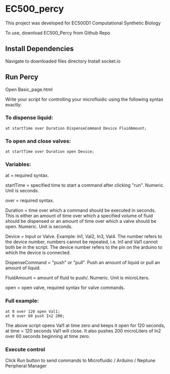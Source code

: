# EC500_percy

This project was developed for EC500D1 Computational Synthetic Biology

To use, download EC500_Percy from Github Repo

## Install Dependencies

Navigate to downloaded files directory
Install socket.io

## Run Percy
Open Basic_page.html

Write your script for controlling your microfluidic using the following syntax exactly:

### To dispense liquid:
	at startTime over Duration DispenseCommand Device FluidAmount;
### To open and close valves:
	at startTime over Duration open Device;

### Variables:

at = required syntax.

startTime = specified time to start a command after clicking "run". Numeric. Unit is seconds.

over = required syntax.

Duration = time over which a command should be executed in seconds. This is either an amount of time over which a specified volume of fluid should be dispensed or an amount of time over which a valve should be open. Numeric. Unit is seconds.
	
Device = Input or Valve. Example: In1, Val2, In3, Val4. The number refers to the device number, numbers cannot be repeated, i.e. In1 and Val1 cannot both be in the script. The device number refers to the pin on the arduino to which the device is connected.
	
DispenseCommand = "push" or "pull". Push an amount of liquid or pull an amount of liquid.
	
FluidAmount = amount of fluid to push/. Numeric. Unit is microLiters.

open = open valve, required syntax for valve commands.

### Full example:

	at 0 over 120 open Val1;
	at 0 over 60 push In2 200;
	
The above script opens Val1 at time zero and keeps it open for 120 seconds, at time = 120 seconds Val1 will close.
It also pushes 200 microLiters of In2 over 60 seconds beginning at time zero.

### Execute control
Click Run button to send commands to Microfluidic / Arduino / Neptune Peripheral Manager

